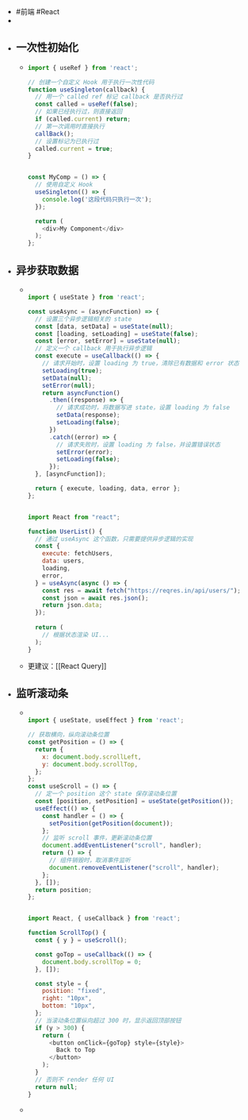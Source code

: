 - #前端 #React
-
- ## 一次性初始化
	- ```js
	  import { useRef } from 'react';
	  
	  // 创建一个自定义 Hook 用于执行一次性代码
	  function useSingleton(callback) {
	    // 用一个 called ref 标记 callback 是否执行过
	    const called = useRef(false);
	    // 如果已经执行过，则直接返回
	    if (called.current) return;
	    // 第一次调用时直接执行
	    callBack();
	    // 设置标记为已执行过
	    called.current = true;
	  }
	  
	  
	  const MyComp = () => {
	    // 使用自定义 Hook
	    useSingleton(() => {
	      console.log('这段代码只执行一次');
	    });
	  
	    return (
	      <div>My Component</div>
	    );
	  };
	  ```
- ## 异步获取数据
	- ```js
	  
	  import { useState } from 'react';
	  
	  const useAsync = (asyncFunction) => {
	    // 设置三个异步逻辑相关的 state
	    const [data, setData] = useState(null);
	    const [loading, setLoading] = useState(false);
	    const [error, setError] = useState(null);
	    // 定义一个 callback 用于执行异步逻辑
	    const execute = useCallback(() => {
	      // 请求开始时，设置 loading 为 true，清除已有数据和 error 状态
	      setLoading(true);
	      setData(null);
	      setError(null);
	      return asyncFunction()
	        .then((response) => {
	          // 请求成功时，将数据写进 state，设置 loading 为 false
	          setData(response);
	          setLoading(false);
	        })
	        .catch((error) => {
	          // 请求失败时，设置 loading 为 false，并设置错误状态
	          setError(error);
	          setLoading(false);
	        });
	    }, [asyncFunction]);
	  
	    return { execute, loading, data, error };
	  };
	  
	  
	  import React from "react";
	  
	  function UserList() {
	    // 通过 useAsync 这个函数，只需要提供异步逻辑的实现
	    const {
	      execute: fetchUsers,
	      data: users,
	      loading,
	      error,
	    } = useAsync(async () => {
	      const res = await fetch("https://reqres.in/api/users/");
	      const json = await res.json();
	      return json.data;
	    });
	    
	    return (
	      // 根据状态渲染 UI...
	    );
	  }
	  ```
	- 更建议：[[React Query]]
- ## 监听滚动条
	- ```js
	  
	  import { useState, useEffect } from 'react';
	  
	  // 获取横向，纵向滚动条位置
	  const getPosition = () => {
	    return {
	      x: document.body.scrollLeft,
	      y: document.body.scrollTop,
	    };
	  };
	  const useScroll = () => {
	    // 定一个 position 这个 state 保存滚动条位置
	    const [position, setPosition] = useState(getPosition());
	    useEffect(() => {
	      const handler = () => {
	        setPosition(getPosition(document));
	      };
	      // 监听 scroll 事件，更新滚动条位置
	      document.addEventListener("scroll", handler);
	      return () => {
	        // 组件销毁时，取消事件监听
	        document.removeEventListener("scroll", handler);
	      };
	    }, []);
	    return position;
	  };
	  
	  
	  import React, { useCallback } from 'react';
	  
	  function ScrollTop() {
	    const { y } = useScroll();
	  
	    const goTop = useCallback(() => {
	      document.body.scrollTop = 0;
	    }, []);
	  
	    const style = {
	      position: "fixed",
	      right: "10px",
	      bottom: "10px",
	    };
	    // 当滚动条位置纵向超过 300 时，显示返回顶部按钮
	    if (y > 300) {
	      return (
	        <button onClick={goTop} style={style}>
	          Back to Top
	        </button>
	      );
	    }
	    // 否则不 render 任何 UI
	    return null;
	  }
	  
	  ```
	-